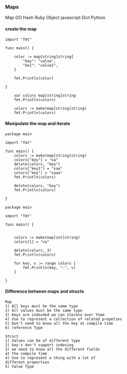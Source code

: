 ### Maps


Map GO
Hash Ruby
Object javascript
Dict Python


#### create the map 

```
import "fmt"

func main() {

	color := map[string]string{
		"key": "value",
		"ke1": "value1",
	}

	fmt.Println(color)

}

```

```
	var colors map[string]string
	fmt.Println(colors)
```

```
	colors := make(map[string]string)
	fmt.Println(colors)
```

#### Manipulate the map and iterate

```
package main

import "fmt"

func main() {
	colors := make(map[string]string)
	colors["key"] = "va"
	delete(colors, "key")
	colors["key1"] = "vaa"
	colors["key"] = "vaaa"
	fmt.Println(colors)

	delete(colors, "key")
	fmt.Println(colors)

}

```

```
package main

import "fmt"

func main() {


	colors := make(map[int]string)
	colors[1] = "va"

	delete(colors, 3)
	fmt.Println(colors)

	for key, v := range colors {
		fmt.Println(key, "-", v)
	}

}
```

#### Difference between maps and structs 


```
Map
1) All keys must be the same type
2) All values must be the same type
3) Keys are indexded we can iterate over them
4) Use to represent a collection of related propeties
5) Don't need to know all the key at compile time
6) reference Type

Struct
1) Values can be of different type 
2) key's don't support indexing
3) we need to know all the different fields 
at the compile time
4) Use to represent a thing with a lot of
different properties
5) Value Type



```

